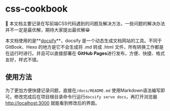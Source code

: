 # css-cookbook

🚀 本文档主要记录在写前端CSS代码遇到的问题及解决方法，一些问题的解决办法并不一定是最优解，期待大家提出最优解😁

本文档使用的是**[docsify](https://github.com/docsifyjs/docsify)**，docsify 是一个动态生成文档网站的工具。不同于 GitBook、Hexo 的地方是它不会生成将 .md 转成 .html 文件，所有转换工作都是在运行时进行。并且可以直接部署在 **GitHub Pages**进行发布，方便、快捷、格式友好，样式不错。

## 使用方法 ##

为了更加方便快捷记录问题，直接在`/docs/README.md` 使用Markdown语法编写即可。修改完成后在项目根目录命令行运行`docsify serve docs`，再打开浏览器[http://localhost:3000](http://localhost:3000) 就能看到修改后的界面。 






